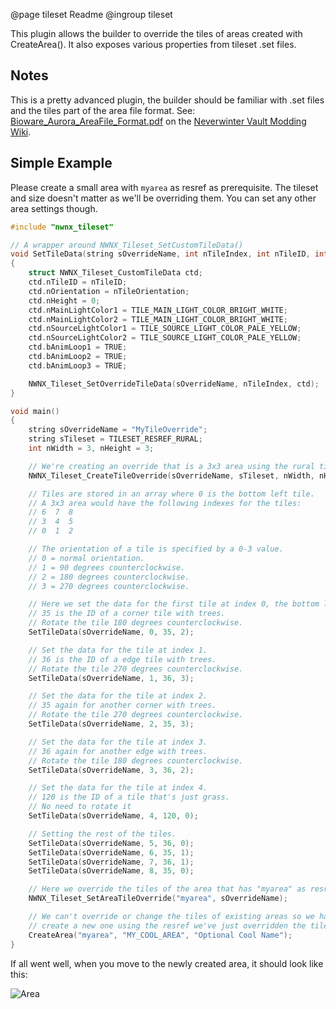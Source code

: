 @page tileset Readme
@ingroup tileset

This plugin allows the builder to override the tiles of areas created with CreateArea(). It also exposes various properties from tileset .set files.

## Notes

This is a pretty advanced plugin, the builder should be familiar with .set files and the tiles part of the area file format. See: [Bioware_Aurora_AreaFile_Format.pdf](https://nwn.wiki/pages/viewpage.action?pageId=327727) on the [Neverwinter Vault Modding Wiki](https://nwn.wiki/).

## Simple Example

Please create a small area with `myarea` as resref as prerequisite. The tileset and size doesn't matter as we'll be overriding them. You can set any other area settings though.

```c
#include "nwnx_tileset"

// A wrapper around NWNX_Tileset_SetCustomTileData()
void SetTileData(string sOverrideName, int nTileIndex, int nTileID, int nTileOrientation)
{
    struct NWNX_Tileset_CustomTileData ctd;
    ctd.nTileID = nTileID;
    ctd.nOrientation = nTileOrientation;
    ctd.nHeight = 0;
    ctd.nMainLightColor1 = TILE_MAIN_LIGHT_COLOR_BRIGHT_WHITE;
    ctd.nMainLightColor2 = TILE_MAIN_LIGHT_COLOR_BRIGHT_WHITE;
    ctd.nSourceLightColor1 = TILE_SOURCE_LIGHT_COLOR_PALE_YELLOW;
    ctd.nSourceLightColor2 = TILE_SOURCE_LIGHT_COLOR_PALE_YELLOW;
    ctd.bAnimLoop1 = TRUE;
    ctd.bAnimLoop2 = TRUE;
    ctd.bAnimLoop3 = TRUE;

    NWNX_Tileset_SetOverrideTileData(sOverrideName, nTileIndex, ctd);
}

void main()
{
    string sOverrideName = "MyTileOverride";
    string sTileset = TILESET_RESREF_RURAL;
    int nWidth = 3, nHeight = 3;

    // We're creating an override that is a 3x3 area using the rural tileset.
    NWNX_Tileset_CreateTileOverride(sOverrideName, sTileset, nWidth, nHeight);

    // Tiles are stored in an array where 0 is the bottom left tile.
    // A 3x3 area would have the following indexes for the tiles:
    // 6  7  8
    // 3  4  5
    // 0  1  2

    // The orientation of a tile is specified by a 0-3 value.
    // 0 = normal orientation.
    // 1 = 90 degrees counterclockwise.
    // 2 = 180 degrees counterclockwise.
    // 3 = 270 degrees counterclockwise.

    // Here we set the data for the first tile at index 0, the bottom left tile.
    // 35 is the ID of a corner tile with trees.
    // Rotate the tile 180 degrees counterclockwise.
    SetTileData(sOverrideName, 0, 35, 2);

    // Set the data for the tile at index 1.
    // 36 is the ID of a edge tile with trees.
    // Rotate the tile 270 degrees counterclockwise.
    SetTileData(sOverrideName, 1, 36, 3);

    // Set the data for the tile at index 2.
    // 35 again for another corner with trees.
    // Rotate the tile 270 degrees counterclockwise.
    SetTileData(sOverrideName, 2, 35, 3);

    // Set the data for the tile at index 3.
    // 36 again for another edge with trees.
    // Rotate the tile 180 degrees counterclockwise.
    SetTileData(sOverrideName, 3, 36, 2);

    // Set the data for the tile at index 4.
    // 120 is the ID of a tile that's just grass.
    // No need to rotate it
    SetTileData(sOverrideName, 4, 120, 0);

    // Setting the rest of the tiles.
    SetTileData(sOverrideName, 5, 36, 0);
    SetTileData(sOverrideName, 6, 35, 1);
    SetTileData(sOverrideName, 7, 36, 1);
    SetTileData(sOverrideName, 8, 35, 0);

    // Here we override the tiles of the area that has "myarea" as resref with our override.
    NWNX_Tileset_SetAreaTileOverride("myarea", sOverrideName);

    // We can't override or change the tiles of existing areas so we have to
    // create a new one using the resref we've just overridden the tiles of
    CreateArea("myarea", "MY_COOL_AREA", "Optional Cool Name");
}
```

If all went well, when you move to the newly created area, it should look like this:
 
![Area](https://i.imgur.com/WgHIK7N.png)